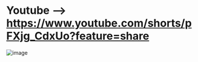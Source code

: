 # Youtube --> https://www.youtube.com/shorts/pFXjg_CdxUo?feature=share

![image](https://github.com/user-attachments/assets/723883f7-f895-471a-8ebf-81abde721930)
